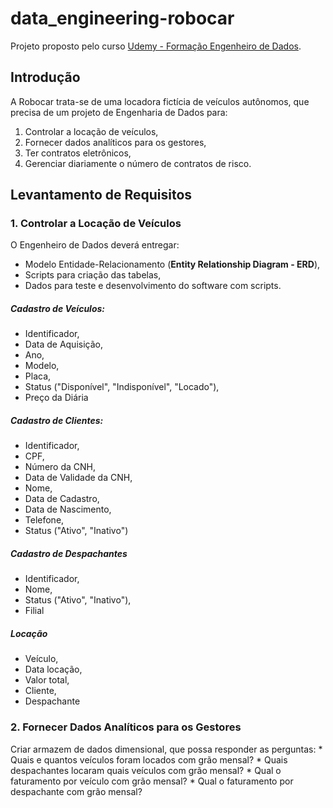 # data_engineering-robocar
Projeto proposto pelo curso [Udemy - Formação Engenheiro de Dados](https://www.udemy.com/course/engenheiro-de-dados/).

## Introdução
A Robocar trata-se de uma locadora fictícia de veículos autônomos, que precisa de um projeto de Engenharia de Dados para:
1. Controlar a locação de veículos,
2. Fornecer dados analíticos para os gestores,
3. Ter contratos eletrônicos,
4. Gerenciar diariamente o número de contratos de risco.

## Levantamento de Requisitos

### 1. Controlar a Locação de Veículos
O Engenheiro de Dados deverá entregar:
  * Modelo Entidade-Relacionamento (__Entity Relationship Diagram - ERD__),
  * Scripts para criação das tabelas,
  * Dados para teste e desenvolvimento do software com scripts.
  ##### Cadastro de Veículos:
   * Identificador,
   * Data de Aquisição,
   * Ano,
   * Modelo,
   * Placa,
   * Status ("Disponível", "Indisponível", "Locado"),
   * Preço da Diária
  ##### Cadastro de Clientes:
   *  Identificador,
   *  CPF,
   *  Número da CNH,
   *  Data de Validade da CNH,
   *  Nome,
   *  Data de Cadastro,
   *  Data de Nascimento,
   *  Telefone,
   *  Status ("Ativo", "Inativo")
  ##### Cadastro de Despachantes
   * Identificador,
   * Nome,
   * Status ("Ativo", "Inativo"),
   * Filial
  ##### Locação
   * Veículo,
   * Data locação,
   * Valor total,
   * Cliente,
   * Despachante
### 2. Fornecer Dados Analíticos para os Gestores
   Criar armazem de dados dimensional, que possa responder as perguntas:
    * Quais e quantos veículos foram locados com grão mensal?
    * Quais despachantes locaram quais veículos com grão mensal?
    * Qual o faturamento por veículo com grão mensal?
    * Qual o faturamento por despachante com grão mensal?

